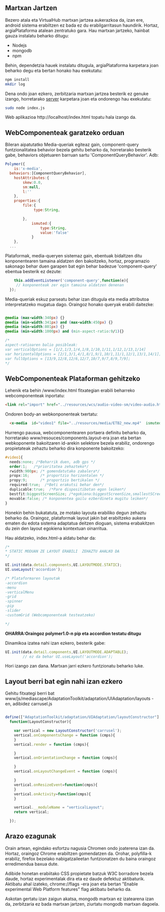## Martxan Jartzen ##

Bezero atala eta VirtualHub martxan jartzea aukerazkoa da, izan ere, android sistema erabiltzen  ez bada ez du erabilgarritasun haundirik.
Hortaz, argiaPlataforma atalean zentratuko gara. Hau martxan jartzeko, hainbat gauza instalatu beharko ditugu:

* Nodejs
* mongodb
* npm

Behin, dependetzia hauek instalatu ditugula, argiaPlataforma karpetara joan beharko degu eta bertan honako hau exekutatu:

```bash
npm install
mkdir log
```
Dena ondo joan ezkero, zerbitzaria martxan jartzea besterik ez genuke izango, horretarako [server](https://gitlab.com/itamayo/ARGIATB/tree/master/mediascape_polyer-1.0) karpetara joan eta ondorengo hau exekutatu:

```bash
sudo node index.js
```
Web aplikazioa http://localhost/index.html topatu hala izango da.

## WebComponenteak garatzeko orduan ##

Bileran aipatutatko Media-queriak egiteaz gain, component-query funtzionalitatea behavior bezela gehitu beharko da, horretarako
besterik gabe, behaviors objetuaren barruan sartu 'ComponentQueryBehavior'. Adb:

```javascript
Polymer({
	is:'x-media',
  behaviors:[ComponentQueryBehavior],
	hostAttributes:{
		skew:0.0,
		sm:null,
		l:''
	},
	properties:{
		file:{
			 type:String,

		},
			ismuted:{
				type:String,
				value:'false'
			}
	},
  ...
```
Plataformak, media-queryen sistemaz gain, ebentuak bidaltzen ditu konponentearen tamaina aldatzen den bakoitzeko, hortaz, programazio sakonago behar duen garapen bat egin behar badezue 'component-query' ebentua besterik ez dezute:

```javascript
	this.addEventListener('component-query',function(e){
     // konponenteak zer egin tamaina aldatzen denenan
  });

```
Media-queriak eskuz parseatu behar izan ditugula eta media attributoa interpretatzeko mugatua dago. Oraingoz honako queryak
erabili daitezke:

```css

@media (max-width:340px) {}
@media (min-width:341px) and (max-width:450px) {}
@media (min-width:801px) {}
@media (min-width:1000px) and (min-aspect-ratio:9/1){}

/*
aspect-ratioaren balio posibleak:
var verticalOptions = [1/2,1/3,1/4,1/8,1/10,1/11,1/12,1/13,1/14]
var horizontalOptions = [2/1,3/1,4/1,8/1,9/1,10/1,11/1,12/1,13/1,14/1];
var fullOptions = [13/9,12/8,12/6,12/7,10/7,9/7,8/9,7/9];
*/

```
## WebComponenteak Plataforman gehitzeko ##

Lehenik eta behin /www/index.html fitxategian erabili beharreko webcomponenteak inportatu:

```html
<link rel="import" href="../resources/wcs/audio-video-sm/video-audio.html">
```
Ondoren body-an webkonponenteak txertatu:

```html
  <x-media  id="video1" file="../resources/media/ETB2_new.mp4"  ismuted="true"></x-media>
```
Hurrengo pausua, webcomponentearen portaera definitu beharko da, horretarako www/resouces/components.layout-era joan eta bertan webkoponente bakoitzaren id-arekin selektore bezela erabiliz, ondorengo propietateak zehaztu beharko dira konponente bakoitzeko:

```css
#video1{
  needs:none; /*Beharrik duen, adb gps */
  order:1;   /*prioritatea zehazteko*/
  rwidth:900px; /* gomendatutako zabalera*/
  propx:16;     /* proportzio horizontalen */
  propy:9;      /* proportzio bertikalen */
  required:true;  /*Beti erakutsi behar den*/
  duplicable:true;  /*Pare dispositibotan egon leiken*/
  bestfit:biggestScreenSize; /*egokiena:biggestScreenSize,smallestSCreenSize,touchable*/
  movable:false; /* konponentea gailu ezberdineta mugitu leiken*/
}
```
Honekin behin bukatatuta, ze motako layouta erabiliko degun zehaztu beharko da. Oraingoz, plataformak layout jakin bat erabiltzeko aukera ematen du edota sistema adaptatua deitzen dioguan, sistema erabakitzen du zein den layout egokiena kontextuan oinarritua.

Hau aldatzeko, index.html-a aldatu behar da:

```javascript
/*
* STATIC MODUAN ZE LAYOUT ERABILI  ZEHAZTU AHALKO DA
*/

UI.init(data.detail.components,UI.LAYOUTMODE.STATIC);
UI.useLayout('accordion');

/* Plataformaren layoutak
-accordion
-menu
-verticalMenu
-grid
-spinner
-pip
-slider
-customGrid (Webcomponenteak testeatzeko)

*/

```

**OHARRA:Oraingoz polymer1.0-n pip eta accordion testatu ditugu**

Dinamikoa izatea nahi izan ezkero, besterik gabe:

```javascript
UI.init(data.detail.components,UI.LAYOUTMODE.ADAPTABLE);
        // ez da behar UI.useLayout('accordion');
```
Hori izango zan dana. Martxan jarri ezkero funtzionatu beharko luke.

## Layout berri bat egin nahi izan ezkero ##

Gehitu fitxategi berri bat www/js/mediascape/AdaptationToolkit/adaptation/UIAdaptation/layouts -en, adibidez carrusel.js

```javascript

define(["AdaptationToolkit/adaptation/UIAdaptation/layoutConstructor"],
  function(LayoutConstructor){

    var vertical = new LayoutConstructor('carrusel');
    vertical.onComponentsChange = function (cmps){
    }
    vertical.render = function (cmps){

    }
    vertical.onOrientationChange = function (cmps){

    }
    vertical.onLayoutChangeEvent = function (cmps){

    }
    vertical.onResizeEvent=function(cmps){
    }
    vertical.onActivity=function(cmps){
    }

    vertical.__moduleName = "verticalLayout";
    return vertical;

  });

  ```

## Arazo ezagunak ##

Orain artean, egindako esfortzu nagusia Chromen ondo joaterena izan da. Hortaz, oraingoz Chrome erabiltzen gomendatzen da. Orohar, polyfilla-k erabiliz, firefox bezelako nabigatzaileetan funtzionatzen du baina oraingoz erredimendua baxua dute.

Adibide honetan erabiitako CSS propietate batzuk W3C borradore bezela daude, hortaz experimentalak dira eta ez daude defektuz aktibaturik. Aktibatu ahal izateko, chrome://flags -era joan eta bertan "Enable experimental Web Platform features" flag aktibatu beharko da.

Askotan gertatu izan zaigun akatsa, mongodb martxan ez izatearena izan da, zerbitzaria ez bada martxan jartzen, ziurtatu mongodb martxan dagoela.
